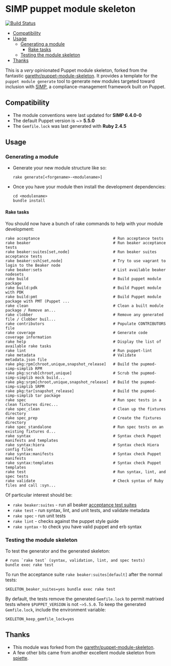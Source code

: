 # SIMP puppet module skeleton
[![Build Status](https://travis-ci.org/simp/puppet-module-skeleton.svg?branch=master)](https://travis-ci.org/simp/puppet-module-skeleton)

<!-- vim-markdown-toc GFM -->

* [Compatibility](#compatibility)
* [Usage](#usage)
  * [Generating a module](#generating-a-module)
    * [Rake tasks](#rake-tasks)
  * [Testing the module skeleton](#testing-the-module-skeleton)
* [Thanks](#thanks)

<!-- vim-markdown-toc -->

This is a _very_ opinionated Puppet module skeleton, forked from the fantastic
[garethr/puppet-module-skeleton](https://github.com/garethr/puppet-module-skeleton).
It provides a template for the `puppet module generate` tool to generate new
modules targeted toward inclusion with [SIMP](https://simp-project.com),
a compliance-management framework built on Puppet.

## Compatibility

* The module conventions were last updated for **SIMP 6.4.0-0**
* The default Puppet version is ~> **5.5.0**
* The `Gemfile.lock` was last generated with **Ruby 2.4.5**

## Usage

### Generating a module

* Generate your new module structure like so:

  ```shell
  rake generate[<forgename>-<modulename>]
  ```

* Once you have your module then install the development dependencies:

  ```shell
  cd <modulename>
  bundle install
  ```

#### Rake tasks

You should now have a bunch of rake commands to help with your module
development:

```shell
rake acceptance                                # Run acceptance tests
rake beaker                                    # Run beaker acceptance tests
rake beaker:suites[set,node]                   # Run beaker suites acceptance tests
rake beaker:ssh[set,node]                      # Try to use vagrant to login to the Beaker node
rake beaker:sets                               # List available beaker nodesets
rake build                                     # Build puppet module package
rake build:pdk                                 # Build Puppet module with PDK
rake build:pmt                                 # Build Puppet module package with PMT (Puppet ...
rake clean                                     # Clean a built module package / Remove an...
rake clobber                                   # Remove any generated file / Clobber buil...
rake contributors                              # Populate CONTRIBUTORS file
rake coverage                                  # Generate code coverage information
rake help                                      # Display the list of available rake tasks
rake lint                                      # Run puppet-lint
rake metadata                                  # Validate metadata.json file
rake pkg:rpm[chroot,unique,snapshot_release]   # Build the pupmod-simp-simplib RPM
rake pkg:scrub[chroot,unique]                  # Scrub the pupmod-simp-simplib mock build...
rake pkg:srpm[chroot,unique,snapshot_release]  # Build the pupmod-simp-simplib SRPM
rake pkg:tar[snapshot_release]                 # Build the pupmod-simp-simplib tar package
rake spec                                      # Run spec tests in a clean fixtures direc...
rake spec_clean                                # Clean up the fixtures directory
rake spec_prep                                 # Create the fixtures directory
rake spec_standalone                           # Run spec tests on an existing fixtures d...
rake syntax                                    # Syntax check Puppet manifests and templates
rake syntax:hiera                              # Syntax check Hiera config files
rake syntax:manifests                          # Syntax check Puppet manifests
rake syntax:templates                          # Syntax check Puppet templates
rake test                                      # Run syntax, lint, and spec tests
rake validate                                  # Check syntax of Ruby files and call :syn...
```

Of particular interest should be:

* `rake beaker:suites` - run all beaker [acceptance test suites](https://github.com/simp/rubygem-simp-beaker-helpers#suites)
* `rake test`          - run syntax, lint, and unit tests, and validate metadata
* `rake spec`          - run unit tests
* `rake lint`          - checks against the puppet style guide
* `rake syntax`        - to check you have valid puppet and erb syntax


### Testing the module skeleton

To test the generator and the generated skeleton:

```shell
# runs `rake test` (syntax, validation, lint, and spec tests)
bundle exec rake test
```

To run the acceptance suite `rake beaker:suites[default]` after the normal
tests:

```shell
SKELETON_beaker_suites=yes bundle exec rake test
```

By default, the tests remove the generated `Gemfile.lock` to permit matrixed
tests where `$PUPPET_VERSION` is not `~>5.5.0`.  To keep the generated
`Gemfile.lock`, include the environment variable:

```shell
SKELETON_keep_gemfile_lock=yes
```

## Thanks

- This module was forked from the
  [garethr/puppet-module-skeleton](https://github.com/garethr/puppet-module-skeleton).
- A few other bits came from another excellent module skeleton from
  [spiette](https://github.com/spiette/puppet-module-skeleton).
